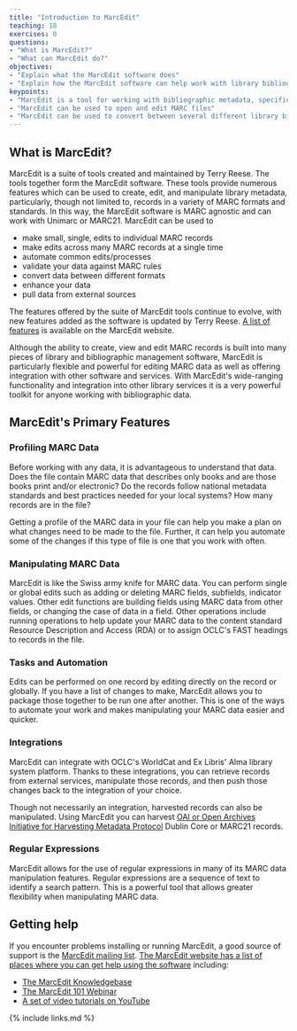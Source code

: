 ```yaml
---
title: "Introduction to MarcEdit"
teaching: 10
exercises: 0
questions:
- "What is MarcEdit?"
- "What can MarcEdit do?"
objectives:
- "Explain what the MarcEdit software does"
- "Explain how the MarcEdit software can help work with library bibliographic data and library MARC files"
keypoints:
- "MarcEdit is a tool for working with bibliographic metadata, specifically in the MARC format"
- "MarcEdit can be used to open and edit MARC files"
- "MarcEdit can be used to convert between several different library bibliographic metadata formats, including different expressions of MARC such as MARCXML and Mnemonic MARC"
---
```

## What is MarcEdit?

MarcEdit is a suite of tools created and maintained by Terry Reese. The tools together form the MarcEdit software. These tools provide numerous features which can be used to create, edit, and manipulate library metadata, particularly, though not limited to, records in a variety of MARC formats and standards. In this way, the MarcEdit software is MARC agnostic and can work with Unimarc or MARC21. MarcEdit can be used to

* make small, single, edits to individual MARC records
* make edits across many MARC records at a single time
* automate common edits/processes
* validate your data against MARC rules
* convert data between different formats
* enhance your data
* pull data from external sources

The features offered by the suite of MarcEdit tools continue to evolve, with new features added as the software is updated by Terry Reese. [A list of features](https://marcedit.reeset.net/features) is available on the MarcEdit website.

Although the ability to create, view and edit MARC records is built into many pieces of library and bibliographic management software, MarcEdit is particularly flexible and powerful for editing MARC data as well as offering integration with other software and services. With MarcEdit's wide-ranging functionality and integration into other library services it is a very powerful toolkit for anyone working with bibliographic data.

## MarcEdit's Primary Features

### Profiling MARC Data
Before working with any data, it is advantageous to understand that data. Does the file contain MARC data that describes only books and are those books print and/or electronic? Do the records follow national metadata standards and best practices needed for your local systems? How many records are in the file?

Getting a profile of the MARC data in your file can help you make a plan on what changes need to be made to the file. Further, it can help you automate some of the changes if this type of file is one that you work with often.

### Manipulating MARC Data
MarcEdit is like the Swiss army knife for MARC data. You can perform single or global edits such as adding or deleting MARC fields, subfields, indicator values. Other edit functions are building fields using MARC data from other fields, or changing the case of data in a field. Other operations include running operations to help update your MARC data to the content standard Resource Description and Access (RDA) or to assign OCLC's FAST headings to records in the file.

### Tasks and Automation
Edits can be performed on one record by editing directly on the record or globally. If you have a list of changes to make, MarcEdit allows you to package those together to be run one after another. This is one of the ways to automate your work and makes manipulating your MARC data easier and quicker.

### Integrations
MarcEdit can integrate with OCLC's WorldCat and Ex Libris' Alma library system platform. Thanks to these integrations, you can retrieve records from external services, manipulate those records, and then push those changes back to the integration of your choice.

Though not necessarily an integration, harvested records can also be manipulated. Using MarcEdit you can harvest [OAI or Open Archives Initiative for Harvesting Metadata Protocol](https://www.openarchives.org/pmh/) Dublin Core or MARC21 records.

### Regular Expressions
MarcEdit allows for the use of regular expressions in many of its MARC data manipulation features. Regular expressions are a sequence of text to identify a search pattern. This is a powerful tool that allows greater flexibility when manipulating MARC data.

## Getting help

If you encounter problems installing or running MarcEdit, a good source of support is the [MarcEdit mailing list]( http://listserv.gmu.edu/cgi-bin/wa?A0=marcedit-l). [The MarcEdit website has a list of places where you can get help using the software](https://marcedit.reeset.net/help) including:

* [The MarcEdit Knowledgebase](https://marcedit.reeset.net/archives/category/knowledge_base)
* [The MarcEdit 101 Webinar](https://marcedit.reeset.net/marcedit-101-workshop)
* [A set of video tutorials on YouTube](https://www.youtube.com/playlist?list=PLrHRsJ91nVFScJLS91SWR5awtFfpewMWg)

{% include links.md %}
